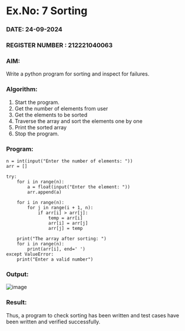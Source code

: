 # Ex.No: 7  Sorting
 
### DATE: 24-09-2024                                                                       
### REGISTER NUMBER : 212221040063
### AIM: 
Write a python program for sorting and inspect for failures.
 
### Algorithm:
1. Start the program.
2. Get the number of elements from user
3. Get the elements to be sorted
4. Traverse the array and sort the elements one by one
5. Print the sorted array
6. Stop the program.

### Program:
```
n = int(input("Enter the number of elements: "))
arr = []

try:
    for i in range(n):
        a = float(input("Enter the element: "))
        arr.append(a)
        
    for i in range(n):
        for j in range(i + 1, n):
            if arr[i] > arr[j]:
                temp = arr[i]
                arr[i] = arr[j]
                arr[j] = temp
    
    print("The array after sorting: ")
    for i in range(n):
        print(arr[i], end=' ')
except ValueError:
    print("Enter a valid number")

```




### Output:

![image](https://github.com/user-attachments/assets/d3380fb1-2e54-40e0-a2fd-f11fd9259e5b)



### Result:
Thus, a program to check sorting has been written and test cases have been written and verified
successfully.
